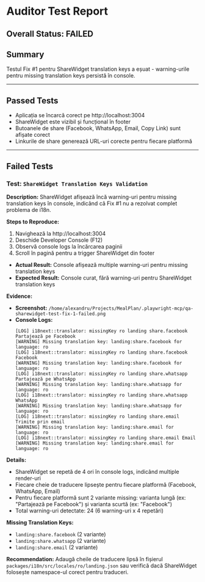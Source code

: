 # Auditor Test Report

## Overall Status: FAILED

## Summary
Testul Fix #1 pentru ShareWidget translation keys a eșuat - warning-urile pentru missing translation keys persistă în console.

---

## Passed Tests
- Aplicația se încarcă corect pe http://localhost:3004
- ShareWidget este vizibil și funcțional în footer
- Butoanele de share (Facebook, WhatsApp, Email, Copy Link) sunt afișate corect
- Linkurile de share generează URL-uri corecte pentru fiecare platformă

---

## Failed Tests

### Test: `ShareWidget Translation Keys Validation`

**Description:**
ShareWidget afișează încă warning-uri pentru missing translation keys în console, indicând că Fix #1 nu a rezolvat complet problema de i18n.

**Steps to Reproduce:**
1. Navighează la http://localhost:3004
2. Deschide Developer Console (F12)
3. Observă console logs la încărcarea paginii
4. Scroll în pagină pentru a trigger ShareWidget din footer

- **Actual Result:** Console afișează multiple warning-uri pentru missing translation keys
- **Expected Result:** Console curat, fără warning-uri pentru ShareWidget translation keys

**Evidence:**
- **Screenshot:** `/home/alexandru/Projects/MealPlan/.playwright-mcp/qa-sharewidget-test-fix-1-failed.png`
- **Console Logs:**
  ```
  [LOG] i18next::translator: missingKey ro landing share.facebook Partajează pe Facebook
  [WARNING] Missing translation key: landing:share.facebook for language: ro
  [LOG] i18next::translator: missingKey ro landing share.facebook Facebook
  [WARNING] Missing translation key: landing:share.facebook for language: ro
  [LOG] i18next::translator: missingKey ro landing share.whatsapp Partajează pe WhatsApp
  [WARNING] Missing translation key: landing:share.whatsapp for language: ro
  [LOG] i18next::translator: missingKey ro landing share.whatsapp WhatsApp
  [WARNING] Missing translation key: landing:share.whatsapp for language: ro
  [LOG] i18next::translator: missingKey ro landing share.email Trimite prin email
  [WARNING] Missing translation key: landing:share.email for language: ro
  [LOG] i18next::translator: missingKey ro landing share.email Email
  [WARNING] Missing translation key: landing:share.email for language: ro
  ```

**Details:**
- ShareWidget se repetă de 4 ori în console logs, indicând multiple render-uri
- Fiecare cheie de traducere lipsește pentru fiecare platformă (Facebook, WhatsApp, Email)
- Pentru fiecare platformă sunt 2 variante missing: varianta lungă (ex: "Partajează pe Facebook") și varianta scurtă (ex: "Facebook")
- Total warning-uri detectate: 24 (6 warning-uri x 4 repetări)

**Missing Translation Keys:**
- `landing:share.facebook` (2 variante)
- `landing:share.whatsapp` (2 variante) 
- `landing:share.email` (2 variante)

**Recommendation:**
Adaugă cheile de traducere lipsă în fișierul `packages/i18n/src/locales/ro/landing.json` sau verifică dacă ShareWidget folosește namespace-ul corect pentru traduceri.